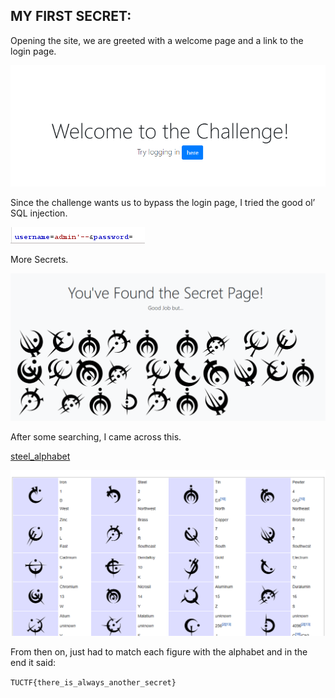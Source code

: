 ## MY FIRST SECRET:

Opening the site, we are greeted with a welcome page and a link to the login page.

![image.png](images/welcome_page.png)

Since the challenge wants us to bypass the login page, I tried the good ol’ SQL injection.

![image.png](images/mfs_sql.png)

More Secrets.

![image.png](images/steel-alphabet.png)

After some searching, I came across this.

[steel_alphabet](https://coppermind.net/wiki/Steel_alphabet)

![image.png](images/wiki_steel_alphabet.png)

From then on, just had to match each figure with the alphabet and in the end it said:

`TUCTF{there_is_always_another_secret}`
